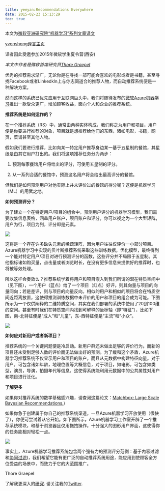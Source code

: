 ```yaml
---
title: yeeyan:Recommendations Everywhere
date: 2015-02-23 15:13:29
toc: true
---
```



本文为[微软亚洲研究院“机器学习”系列文章译文](http://www.msra.cn/zh-cn/research/machine-learning-group/default.aspx)

[yvonshong译言主页](http://user.yeeyan.com/articles/yvonshong/translation)

译者因此受邀参加2015年微软学生夏令营(西安)

<!-- more -->

*本文中作者是微软首席研究员[Thore Graepel](http://social.technet.microsoft.com/Profile/Thore%20Graepel?WT.mc_id=Blog_MachLearn_General_DI)*

优秀的推荐需求渐广，无论你是在寻找一部可能会喜欢的电影或者是书籍，甚至寻找Facebook或者LinkedkIn上与你志同道合的推荐人物，而自动推荐系统便是一种解决方案。

然而这样的系统已优先应用于互联网巨头中，我们将随待发布的[微软Azure机器学习](http://azure.microsoft.com/en-us/campaigns/machine-learning/?WT.mc_id=Blog_MachLearn_General_DI)推出一款受众更广，增加顾客收益，面向个人和企业的推荐系统。

**推荐系统是如何运作的？**

在一个推荐系统（RS）中，通常由两种实体构成，我们称之为用户和项目，用户便是你要进行推荐的对象，项目就是想推荐给他们的东西，诸如电影，书籍，网页，菜谱甚至其他人物。

假如我们要进行推荐，比如向某一特定用户推荐身边某一基于五星制的餐馆，其星级是由其它用户打出的。我们将这项推荐任务分为两步：

1. 预测每家餐馆用户将给出的评分，可使用五星制的评分。


2. 从一系列合适的餐馆中，预测这名用户将会给出最高评分的餐馆。

但我们是如何预测用户对他实际上并未评价过的餐馆的得分呢？这便是机器学习（ML）的用武之地。

**如何预测评分？**

为了建立一个在特定用户/项目的组合中，预测用户评分的机器学习模型，我们需要收集信息表格，涵盖用户账户，项目账户和评分，你可以视之为一个大型矩阵，用户为行，项目为列，评分即是元素。

![](https://msdnshared.blob.core.windows.net/media/TNBlogsFS/prod.evol.blogs.technet.com/CommunityServer.Blogs.Components.WeblogFiles/00/00/01/02/52/UsersItems.jpg)

这将是一个存在许多缺失元素的稀疏矩阵，因为用户往往仅评价一小部分项目。Azure机器学习中实现的贝叶斯推荐系统采取这些训练数据，优化模型，最终得到一个能对特定用户/项目对进行预测评分的函数，这些评分并不局限于五星制。其他指标诸如购买量，点击量或者浏览时长，在没有更多信息来提供好的推荐时，也将被等效处理。

所以这样会奏效么？推荐系统学着将用户和项目嵌入到我们所谓的潜在特质空间中（见下图），一个用户（蓝点）给了一个项目（红点）好评，则其向量与项目的向量同向；若是差评，则与项目的向量反向。相似的用户和相似的项目将会在特质空间近距离放置，这使得推测训练数据中未评价的用户和项目的组合成为可能。下图所示为一个仅供阐释的二维特质空间，其实在我们部署的系统中使用了20到100维的空间。甚至有时我们在特质空间内找到可解释的坐标轴（即“特征”），比如下图，南-北特征便是“成人”和“儿童”，东-西特征便是“主流”和“小众”。

![](https://msdnshared.blob.core.windows.net/media/TNBlogsFS/prod.evol.blogs.technet.com/CommunityServer.Blogs.Components.WeblogFiles/00/00/01/02/52/Trait%20Space.jpg)

**如何应对新用户或者新项目？**

推荐系统的一个关键问题便是冷启动。新用户群还未做出足够的评价行为，而新的项目还未受到足够人数的评价而无法做出好的预测。为了缓和这个矛盾，Azure机器学习推荐系统不仅显示用户和项目的账户，而且从元数据中构建特征向量。对于用户，可包含诸如年龄，地理位置等大概信息，对于项目，如电影，可包含如类型，演员，导演，拍摄年代等信息。这使得系统能利用元数据中的公共属性对用户和项目进行泛化。

**了解更多**

如果你对推荐系统的数学基础感兴趣，请查阅这篇论文：[Matchbox: Large Scale Bayesian Recommendations.](http://article.yeeyan.com/edit/))

如果你急于创建属于你自己的推荐系统渠道，一旦Azure机器学习开放使用（很快了），你便可尝试着从它开始。如下图所示，Azure机器学习工作室开辟了一个推荐系统模块，和基于浏览器且仅用拖拽操作，十分强大的图形用户界面，这使得你的任务能相对轻松一点。

![](https://msdnshared.blob.core.windows.net/media/TNBlogsFS/prod.evol.blogs.technet.com/CommunityServer.Blogs.Components.WeblogFiles/00/00/01/02/52/Azure%20ML%20Studio.jpg)


事实上，Azure机器学习推荐系统包含两个强有力的预测评分范例：基于内容过滤和[协同过滤](http://article.yeeyan.com/edit/))，我们希望它能有更广泛的自动推荐系统用途，能应用到使顾客全方位受益的场景中，而致力于它的大范围推广。

Thore
Graepel

了解我更深入的[研究](http://research.microsoft.com/en-us/people/thoreg/?WT.mc_id=Blog_MachLearn_General_DI). 请关注我的[Twitter](https://twitter.com/ThoreG?WT.mc_id=Blog_MachLearn_General_DI).

